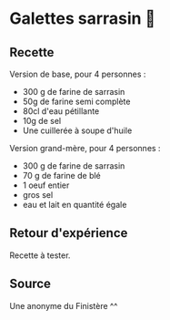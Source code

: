 # Galettes sarrasin 🍪

## Recette

Version de base, pour 4 personnes :

- 300 g de farine de sarrasin
- 50g de farine semi complète
- 80cl d'eau pétillante
- 10g de sel
- Une cuillerée à soupe d'huile

Version grand-mère, pour 4 personnes :

- 300 g de farine de sarrasin
- 70 g de farine de blé
- 1 oeuf entier
- gros sel
- eau et lait en quantité égale

## Retour d'expérience

Recette à tester.

## Source

Une anonyme du Finistère ^^
